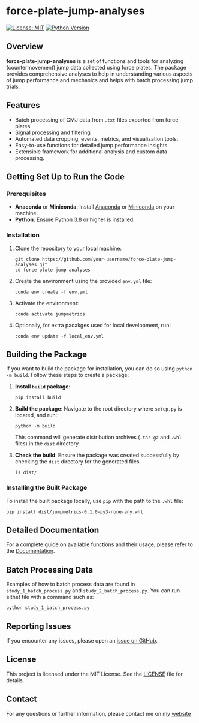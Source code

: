 # force-plate-jump-analyses

[![License: MIT](https://img.shields.io/badge/License-MIT-yellow.svg)](https://opensource.org/licenses/MIT)
[![Python Version](https://img.shields.io/badge/python-3.8%2B-blue.svg)](https://www.python.org/downloads/)

## Overview
**force-plate-jump-analyses** is a set of functions and tools for analyzing (countermovement) jump data collected using force plates. The package provides comprehensive analyses to help in understanding various aspects of jump performance and mechanics and helps with batch processing jump trials.

## Features
- Batch processing of CMJ data from `.txt` files exported from force plates.
- Signal processing and filtering
- Automated data cropping, events, metrics, and visualization tools.
- Easy-to-use functions for detailed jump performance insights.
- Extensible framework for additional analysis and custom data processing.

## Getting Set Up to Run the Code
### Prerequisites
- **Anaconda** or **Miniconda**: Install [Anaconda](https://anaconda.org) or [Miniconda](https://docs.anaconda.com/miniconda/) on your machine.
- **Python**: Ensure Python 3.8 or higher is installed.

### Installation
1. Clone the repository to your local machine:
    ```
    git clone https://github.com/your-username/force-plate-jump-analyses.git
    cd force-plate-jump-analyses
    ```

2. Create the environment using the provided `env.yml` file:
    ```
    conda env create -f env.yml
    ```

3. Activate the environment:
    ```
    conda activate jumpmetrics
    ```

4. Optionally, for extra pacakges used for local development, run:
    ```
    conda env update -f local_env.yml
    ```

## Building the Package
If you want to build the package for installation, you can do so using `python -m build`. Follow these steps to create a package:

1. **Install `build` package**:
    ```
    pip install build
    ```

2. **Build the package**:
    Navigate to the root directory where `setup.py` is located, and run:
    ```
    python -m build
    ```

    This command will generate distribution archives (`.tar.gz` and `.whl` files) in the `dist` directory.

3. **Check the build**:
    Ensure the package was created successfully by checking the `dist` directory for the generated files.

    ```
    ls dist/
    ```


### Installing the Built Package
To install the built package locally, use `pip` with the path to the `.whl` file:

`pip install dist/jumpmetrics-0.1.0-py3-none-any.whl`


## Detailed Documentation
For a complete guide on available functions and their usage, please refer to the [Documentation](./docs/index.md).
<!-- 
## Contributing
We welcome contributions! Please read our [Contributing Guide](./CONTRIBUTING.md) to learn how you can help improve this project.
-->

## Batch Processing Data
Examples of how to batch process data are found in `study_1_batch_process.py` and `study_2_batch_process.py`. You can run eithet file with a command such as:
```
python study_1_batch_process.py
```

## Reporting Issues
If you encounter any issues, please open an [issue on GitHub](https://github.com/stevenhirsch/force-plate-jump-analyses/issues).

## License
This project is licensed under the MIT License. See the [LICENSE](./LICENSE) file for details.

## Contact
For any questions or further information, please contact me on my [website](https://www.stevenhirsch.ca/contact/)
<!--
## Acknowledgements
Special thanks to everyone who has contributed to the development of this package.

## Additional Resources
- [Force Plate Analysis Fundamentals](https://example.com/force-plate-analysis)
- [CMJ Performance Analysis Techniques](https://example.com/cmj-performance)

## Changelog
For detailed information on recent updates, check the [Changelog](./CHANGELOG.md).
-->